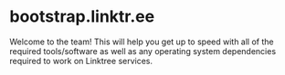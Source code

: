 # bootstrap.linktr.ee
Welcome to the team! This will help you get up to speed with all of the required tools/software as well as any operating system dependencies required to work on Linktree services. 
